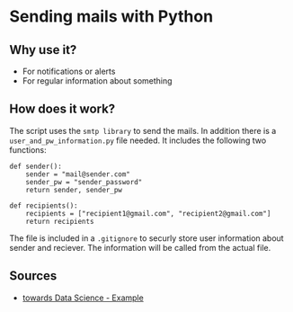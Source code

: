 # Sending mails with Python
## Why use it?
- For notifications or alerts
- For regular information about something

## How does it work?
The script uses the `smtp library` to send the mails.
In addition there is a `user_and_pw_information.py` file needed. It includes the following two functions:
```
def sender():
    sender = "mail@sender.com"
    sender_pw = "sender_password"
    return sender, sender_pw

def recipients():
    recipients = ["recipient1@gmail.com", "recipient2@gmail.com"]
    return recipients
```

The file is included in a `.gitignore` to securly store user information about sender and reciever. The information will be called from the actual file.

## Sources
- [towards Data Science - Example]( https://towardsdatascience.com/automate-sending-emails-with-gmail-in-python-449cc0c3c317)
